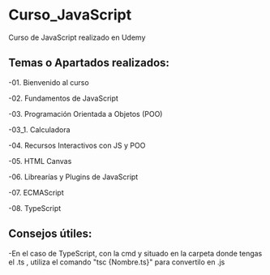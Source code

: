 # Curso_JavaScript
 Curso de JavaScript realizado en Udemy

## Temas o Apartados realizados:

-01. Bienvenido al curso

-02. Fundamentos de JavaScript

-03. Programación Orientada a Objetos (POO)

-03_1. Calculadora

-04. Recursos Interactivos con JS y POO

-05. HTML Canvas

-06. Librearías y Plugins de JavaScript 

-07. ECMAScript 

-08. TypeScript 

## Consejos útiles:

-En el caso de TypeScript, con la cmd y situado en la carpeta donde tengas el .ts , utiliza el comando "tsc {Nombre.ts}" para convertilo en .js
